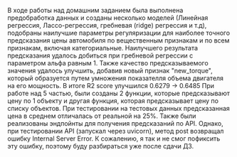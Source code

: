 В ходе работы над домашним заданием была выполнена предобработка данных и созданы несколько моделей (Линейная регрессия, Лассо-регрессия, гребневая (ridge) регрессия и т.д), 
подобраны наилучшие параметры регуляризации для наиболее точного предсказания цены автомобиля по вещественным признакам и по всем признакам, включая категориальные.
Наилучшего результата предсказания удалось добиться при гребневой регрессии с параметром альфа равным 1.
Также качество предсказываемого значения удалось улучшить, добавив новый признак "new_torque", который образуется путем умножения показателля объема двигателя на его мощность. В итоге R2 score улучшился 0.6279 -> 0.6485
При работе над 5 частью, были созданы 2 функции, которые предсказывают цену по 1 объекту и другая функция, которая предсказывает цену по списку объектов. При тестировании на тестовых данных предсказанная цена в среднем отличалась от реальной на 25%.
Также были реализованы эндпойнты для получения предсказаний по API. Однако, при тестировании API (запускал через uvicorn), метод post возвращал ошибку Internal Server Error. К сожалению, я так и не смог пофиксить эту ошибку, поэтому буду разбираться уже после сдачи ДЗ.
